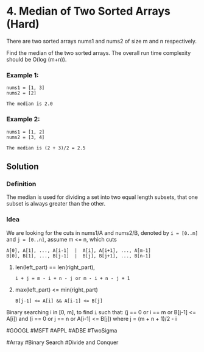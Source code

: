 # 4. Median of Two Sorted Arrays (Hard)

There are two sorted arrays nums1 and nums2 of size m and n respectively.

Find the median of the two sorted arrays. The overall run time complexity should be O(log (m+n)).

### Example 1:
```
nums1 = [1, 3]
nums2 = [2]

The median is 2.0
```
### Example 2:
```
nums1 = [1, 2]
nums2 = [3, 4]

The median is (2 + 3)/2 = 2.5
```

## Solution
### Definition
The median is used for dividing a set into two equal length subsets, that one subset is always greater than the other.

### Idea
We are looking for the cuts in nums1/A and nums2/B, denoted by `i = [0..m]` and `j = [0..n]`, assume m <= n, which cuts
```
A[0], A[1], ..., A[i-1]  |  A[i], A[i+1], ..., A[m-1]
B[0], B[1], ..., B[j-1]  |  B[j], B[j+1], ..., B[n-1]
``` 

1. len(left_part) == len(right_part), 
   ```
   i + j = m - i + n - j or m - i + n - j + 1
   ```
2. max(left_part) <= min(right_part)
   ```
   B[j-1] <= A[i] && A[i-1] <= B[j]
   ```

Binary searching i in [0, m], to find `i` such that:
    (j == 0 or i == m or B[j-1] <= A[i]) and
    (i == 0 or j == n or A[i-1] <= B[j])
    where j = (m + n + 1)/2 - i

#GOOGL #MSFT #APPL #ADBE #TwoSigma

#Array #Binary Search #Divide and Conquer
